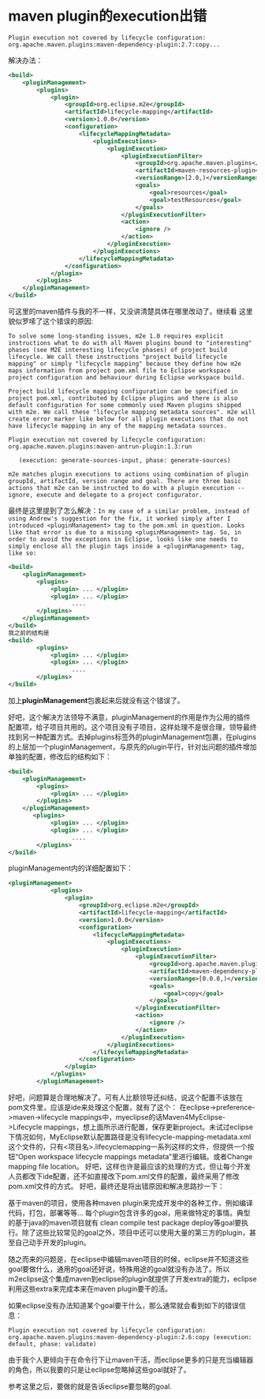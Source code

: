 # maven plugin的execution出错

```
Plugin execution not covered by lifecycle configuration: org.apache.maven.plugins:maven-dependency-plugin:2.7:copy...
```
解决办法：
```xml
<build>
    <pluginManagement>
        <plugins>
            <plugin>
                <groupId>org.eclipse.m2e</groupId>
                <artifactId>lifecycle-mapping</artifactId>
                <version>1.0.0</version>
                <configuration>
                    <lifecycleMappingMetadata>
                        <pluginExecutions>
                            <pluginExecution>
                                <pluginExecutionFilter>
                                    <groupId>org.apache.maven.plugins</groupId>
                                    <artifactId>maven-resources-plugin</artifactId>
                                    <versionRange>[2.0,)</versionRange>
                                    <goals>
                                        <goal>resources</goal>
                                        <goal>testResources</goal>
                                    </goals>
                                </pluginExecutionFilter>
                                <action>
                                    <ignore />
                                </action>
                            </pluginExecution>
                        </pluginExecutions>
                    </lifecycleMappingMetadata>
                </configuration>
            </plugin>
        </plugins>
    </pluginManagement>
</build>
```
可这里的maven插件与我的不一样，又没讲清楚具体在哪里改动了。继续看 [](http://stackoverflow.com/questions/6352208/how-to-solve-plugin-execution-not-covered-by-lifecycle-configuration-for-sprin) 这里貌似罗嗦了这个错误的原因:
```
To solve some long-standing issues, m2e 1.0 requires explicit instructions what to do with all Maven plugins bound to "interesting" phases (see M2E interesting lifecycle phases) of project build lifecycle. We call these instructions "project build lifecycle mapping" or simply "lifecycle mapping" because they define how m2e maps information from project pom.xml file to Eclipse workspace project configuration and behaviour during Eclipse workspace build.

Project build lifecycle mapping configuration can be specified in project pom.xml, contributed by Eclipse plugins and there is also default configuration for some commonly used Maven plugins shipped with m2e. We call these "lifecycle mapping metadata sources". m2e will create error marker like below for all plugin executions that do not have lifecycle mapping in any of the mapping metadata sources.

Plugin execution not covered by lifecycle configuration:
org.apache.maven.plugins:maven-antrun-plugin:1.3:run

   (execution: generate-sources-input, phase: generate-sources)

m2e matches plugin executions to actions using combination of plugin groupId, artifactId, version range and goal. There are three basic actions that m2e can be instructed to do with a plugin execution --ignore, execute and delegate to a project configurator.
```
最终是这里提到了怎么解决：`In my case of a similar problem, instead of using Andrew's suggestion for the fix, it worked simply after I introduced <pluginManagement> tag to the pom.xml in question. Looks like that error is due to a missing <pluginManagement> tag. So, in order to avoid the exceptions in Eclipse, looks like one needs to simply enclose all the plugin tags inside a <pluginManagement> tag, like so:`
```xml
<build>
    <pluginManagement>
        <plugins>
            <plugin> ... </plugin>
            <plugin> ... </plugin>
                  ....
        </plugins>
    </pluginManagement>
</build>
我之前的结构是
<build>
        <plugins>
            <plugin> ... </plugin>
            <plugin> ... </plugin>
                  ....
        </plugins>
</build>
```
加上**pluginManagement**包裹起来后就没有这个错误了。

好吧，这个解决方法领导不满意，pluginManagement的作用是作为公用的插件配置项，给子项目共用的。这个项目没有子项目，这样处理不是很合理，领导最终找到另一种配置方式。去掉plugins标签外的pluginManagement包裹，在plugins的上层加一个pluginManagement，与原先的plugin平行，针对出问题的插件增加单独的配置，修改后的结构如下：
```xml
<build>
    <pluginManagement>
        <plugins>
            <plugin> ... </plugin>
        </plugins>
    </pluginManagement> 
       <plugins>
            <plugin> ... </plugin>
            <plugin> ... </plugin>
                  ....
        </plugins>
</build>
```
pluginManagement内的详细配置如下：
```xml
<pluginManagement>
            <plugins>
                <plugin>
                    <groupId>org.eclipse.m2e</groupId>
                    <artifactId>lifecycle-mapping</artifactId>
                    <version>1.0.0</version>
                    <configuration>
                        <lifecycleMappingMetadata>
                            <pluginExecutions>
                                <pluginExecution>
                                    <pluginExecutionFilter>
                                        <groupId>org.apache.maven.plugins</groupId>
                                        <artifactId>maven-dependency-plugin</artifactId>
                                        <versionRange>[0.0.0,)</versionRange>
                                        <goals>
                                            <goal>copy</goal>
                                        </goals>
                                    </pluginExecutionFilter>
                                    <action>
                                        <ignore />
                                    </action>
                                </pluginExecution>
                            </pluginExecutions>
                        </lifecycleMappingMetadata>
                    </configuration>
                </plugin>
            </plugins>
        </pluginManagement>
```

好吧，问题算是合理地解决了。可有人比额领导还纠结，说这个配置不该放在pom文件里，应该是ide来处理这个配置，就有了这个：[](http://liwenqiu.me/blog/2012/12/19/maven-lifecycle-mapping-not-converted/)
在eclipse->preference->maven->lifecycle mappings中，myeclipse的话Maven4MyEclipse->Lifecycle mappings，想上面所示进行配置，保存更新project。未试过eclipse下情况如何，MyEclipse默认配置路径是没有lifecycle-mapping-metadata.xml这个文件的，只有<项目名>.lifecyclemapping一系列这样的文件，但提供一个按钮“Open workspace lifecycle mappings metadata”里进行编辑。或者Change mapping file location。
      好吧，这样也许是最应该的处理的方式，但让每个开发人员都改下ide配置，还不如直接改下pom.xml文件的配置，最终采用了修改pom.xml文件的方式。
      好吧，最终还是将出错原因和解决思路抄一下：

基于maven的项目，使用各种maven plugin来完成开发中的各种工作，例如编译代码，打包，部署等等… 每个plugin包含许多的goal，用来做特定的事情。典型的基于java的maven项目就有 clean compile test package deploy等goal要执行。除了这些比较常见的goal之外，项目中还可以使用大量的第三方的plugin，甚至自己动手开发的plugin。

随之而来的问题是，在eclipse中编辑maven项目的时候，eclipse并不知道这些goal要做什么，通用的goal还好说，特殊用途的goal就没有办法了。所以m2eclipse这个集成maven到eclipse的plugin就提供了开发extra的能力，eclipse利用这些extra来完成本来在maven plugin要干的活。

如果eclipse没有办法知道某个goal要干什么，那么通常就会看到如下的错误信息：
```
Plugin execution not covered by lifecycle configuration: org.apache.maven.plugins:maven-dependency-plugin:2.6:copy (execution: default, phase: validate)
```

由于我个人更倾向于在命令行下让maven干活，而eclipse更多的只是充当编辑器的角色，所以我要的只是让eclipse忽略掉这些goal就好了。

参考这里[](http://wiki.eclipse.org/M2E_plugin_execution_not_covered)之后，要做的就是告诉eclipse要忽略的goal.